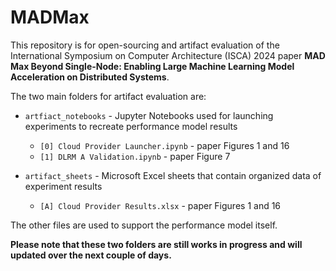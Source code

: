 # MADMax

This repository is for open-sourcing and artifact evaluation of the International Symposium on Computer Architecture (ISCA) 2024 paper **MAD Max Beyond Single-Node: Enabling Large Machine Learning Model Acceleration on Distributed Systems**.

The two main folders for artifact evaluation are:

- `artfiact_notebooks` - Jupyter Notebooks used for launching experiments to recreate performance model results
  - `[0] Cloud Provider Launcher.ipynb` - paper Figures 1 and 16
  - `[1] DLRM A Validation.ipynb` - paper Figure 7

- `artifact_sheets` - Microsoft Excel sheets that contain organized data of experiment results
  - `[A] Cloud Provider Results.xlsx` - paper Figures 1 and 16
 
The other files are used to support the performance model itself.

**Please note that these two folders are still works in progress and will updated over the next couple of days.**
